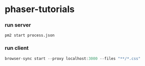 # phaser-tutorials

### run server

```
pm2 start process.json
```

### run client

```js
browser-sync start --proxy localhost:3000 --files "**/*.css"
```